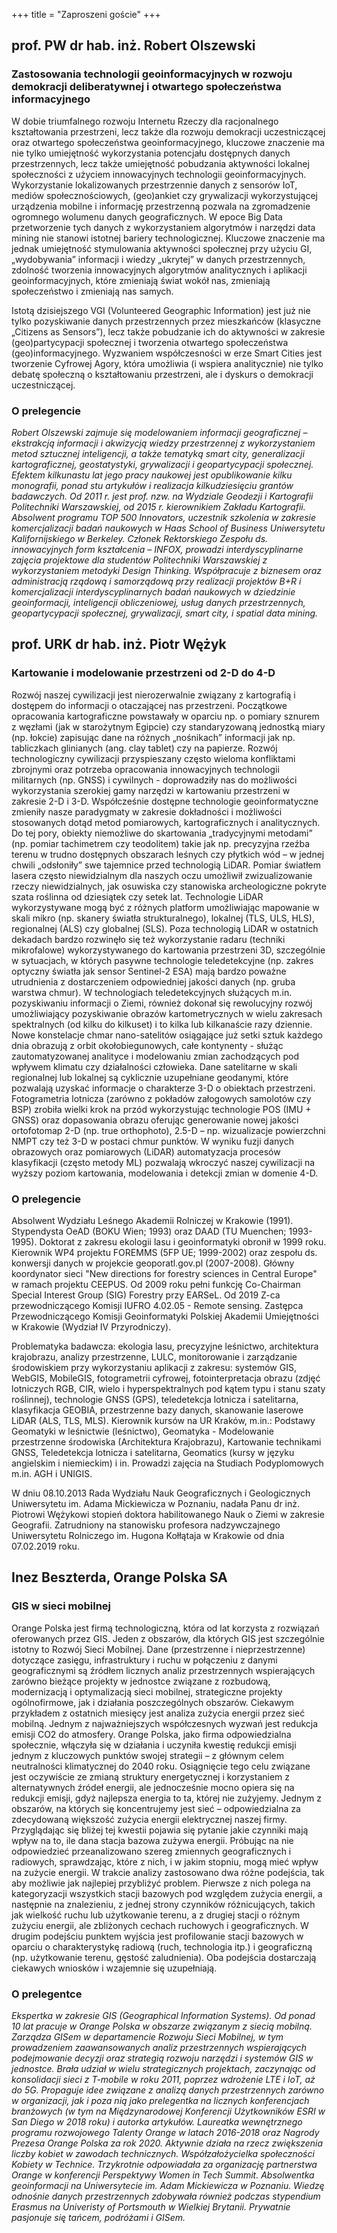 +++
title = "Zaproszeni goście"
+++

## __prof. PW dr hab. inż. Robert Olszewski__

### Zastosowania technologii geoinformacyjnych w rozwoju demokracji deliberatywnej i otwartego społeczeństwa informacyjnego
W dobie triumfalnego rozwoju Internetu Rzeczy dla racjonalnego kształtowania przestrzeni, lecz także dla rozwoju demokracji uczestniczącej oraz otwartego społeczeństwa geoinformacyjnego, kluczowe znaczenie ma nie tylko umiejętność wykorzystania potencjału dostępnych danych przestrzennych, lecz także umiejętność pobudzania aktywności lokalnej społeczności z użyciem innowacyjnych technologii geoinformacyjnych. Wykorzystanie lokalizowanych przestrzennie danych z sensorów IoT, mediów społecznościowych,  (geo)ankiet czy grywalizacji wykorzystującej urządzenia mobilne i informację przestrzenną pozwala na zgromadzenie ogromnego wolumenu danych geograficznych. W epoce Big Data przetworzenie tych danych z wykorzystaniem algorytmów i narzędzi data mining nie stanowi istotnej bariery technologicznej. Kluczowe znaczenie ma jednak umiejętność stymulowania aktywności społecznej przy użyciu GI, „wydobywania” informacji i wiedzy „ukrytej” w danych przestrzennych, zdolność tworzenia innowacyjnych algorytmów analitycznych i aplikacji geoinformacyjnych, które zmieniają świat wokół nas, zmieniają społeczeństwo i zmieniają nas samych. 

Istotą dzisiejszego VGI (Volunteered Geographic Information) jest już nie tylko pozyskiwanie danych przestrzennych przez mieszkańców (klasyczne „Citizens as Sensors”), lecz także pobudzanie ich do aktywności w zakresie (geo)partycypacji społecznej i tworzenia otwartego  społeczeństwa (geo)informacyjnego. Wyzwaniem współczesności w erze Smart Cities jest tworzenie Cyfrowej Agory, która umożliwia (i wspiera analitycznie) nie tylko debatę społeczną o kształtowaniu przestrzeni, ale i dyskurs o demokracji uczestniczącej. 

### O prelegencie

*Robert Olszewski zajmuje się modelowaniem informacji geograficznej – ekstrakcją informacji i akwizycją wiedzy przestrzennej z wykorzystaniem metod sztucznej inteligencji, a także tematyką smart city, generalizacji kartograficznej, geostatystyki, grywalizacji i geopartycypacji społecznej. Efektem kilkunastu lat jego pracy naukowej jest opublikowanie kilku monografii, ponad stu artykułów i realizacja kilkudziesięciu grantów badawczych. Od 2011 r. jest prof. nzw. na Wydziale Geodezji i Kartografii Politechniki Warszawskiej, od 2015 r. kierownikiem Zakładu Kartografii. Absolwent programu TOP 500 Innovators, uczestnik szkolenia w zakresie komercjalizacji badań naukowych w Haas School of Business Uniwersytetu Kalifornijskiego w Berkeley. Członek Rektorskiego Zespołu ds. innowacyjnych form kształcenia – INFOX, prowadzi interdyscyplinarne zajęcia projektowe dla studentów Politechniki Warszawskiej z wykorzystaniem metodyki Design Thinking. Współpracuje z biznesem oraz administracją rządową i samorządową przy realizacji projektów B+R i komercjalizacji interdyscyplinarnych badań naukowych w dziedzinie geoinformacji, inteligencji obliczeniowej, usług danych przestrzennych, geopartycypacji społecznej, grywalizacji, smart city, i spatial data mining.*


## __prof. URK dr hab. inż. Piotr Wężyk__

### Kartowanie i modelowanie przestrzeni od 2-D do 4-D
Rozwój naszej cywilizacji jest nierozerwalnie związany z kartografią i dostępem do informacji o otaczającej nas przestrzeni. Początkowe opracowania kartograficzne powstawały w oparciu np. o pomiary sznurem z węzłami (jak w starożytnym Egipcie) czy standaryzowaną jednostką miary (np. łokcie) zapisując dane na różnych „nośnikach” informacji jak np. tabliczkach glinianych (ang. clay tablet) czy na papierze. Rozwój technologiczny cywilizacji przyspieszany często wieloma konfliktami zbrojnymi oraz potrzeba opracowania innowacyjnych technologii militarnych (np. GNSS) i cywilnych - doprowadziły nas do możliwości wykorzystania szerokiej gamy narzędzi w kartowaniu przestrzeni w zakresie 2-D i 3-D. Współcześnie dostępne technologie geoinformatyczne zmieniły nasze paradygmaty w zakresie dokładności i możliwości stosowanych dotąd metod pomiarowych, kartograficznych i analitycznych. Do tej pory, obiekty niemożliwe do skartowania „tradycyjnymi metodami” (np. pomiar tachimetrem czy teodolitem) takie jak np. precyzyjna rzeźba terenu w trudno dostępnych obszarach leśnych czy płytkich wód – w jednej chwili „odsłoniły” swe tajemnice przed technologią LiDAR.  Pomiar światłem lasera często niewidzialnym dla naszych oczu umożliwił zwizualizowanie rzeczy niewidzialnych, jak osuwiska czy stanowiska archeologiczne pokryte szata roślinna od dziesiątek czy setek lat. Technologie LiDAR wykorzystywane mogą być z różnych platform umożliwiając mapowanie w skali mikro (np. skanery światła strukturalnego), lokalnej (TLS, ULS, HLS), regionalnej (ALS) czy globalnej (SLS). Poza technologią LiDAR w ostatnich dekadach bardzo rozwinęło się też wykorzystanie radaru (techniki mikrofalowe) wykorzystywanego do kartowania przestrzeni 3D, szczególnie w sytuacjach, w których pasywne technologie teledetekcyjne (np. zakres optyczny światła jak sensor Sentinel-2 ESA) mają bardzo poważne utrudnienia z dostarczeniem odpowiedniej jakości danych (np. gruba warstwa chmur). W technologiach teledetekcyjnych służących m.in.  pozyskiwaniu informacji o Ziemi, również dokonał się rewolucyjny rozwój umożliwiający pozyskiwanie obrazów kartometrycznych w wielu zakresach spektralnych (od kilku do kilkuset) i to kilka lub kilkanaście razy dziennie. Nowe konstelacje chmar nano-satelitów osiągające już setki sztuk każdego dnia obrazują z orbit okołobiegunowych, całe kontynenty - służąc zautomatyzowanej analityce i modelowaniu zmian zachodzących pod wpływem klimatu czy działalności człowieka. Dane satelitarne w skali regionalnej lub lokalnej są cyklicznie uzupełniane geodanymi, które pozwalają uzyskać informacje o charakterze 3-D  o obiektach przestrzeni. Fotogrametria lotnicza (zarówno z pokładów załogowych samolotów czy BSP) zrobiła wielki krok na przód wykorzystując technologie POS (IMU + GNSS) oraz dopasowania obrazu oferując generowanie nowej jakości ortofotomap 2-D (np. true orthophoto), 2.5-D – np. wizualizacje powierzchni NMPT czy też 3-D w postaci chmur punktów. W wyniku fuzji danych obrazowych oraz pomiarowych (LiDAR) automatyzacja procesów klasyfikacji (często metody ML) pozwalają wkroczyć naszej cywilizacji na wyższy poziom kartowania, modelowania i detekcji zmian w domenie 4-D.   

### O prelegencie
Absolwent Wydziału Leśnego Akademii Rolniczej w Krakowie (1991). Stypendysta OeAD (BOKU Wien; 1993) oraz DAAD (TU Muenchen; 1993-1995). Doktorat z zakresu ekologii lasu i geoinformatyki obronił w 1999 roku. Kierownik WP4 projektu FOREMMS (5FP UE; 1999-2002) oraz zespołu ds. konwersji danych w projekcie geoporatl.gov.pl (2007-2008). Główny koordynator sieci "New directions for forestry sciences in Central Europe" w ramach projektu CEEPUS. Od 2009 roku pełni funkcję Co-Chairman Special Interest Group (SIG) Forestry przy EARSeL. Od 2019 Z-ca przewodniczącego Komisji IUFRO 4.02.05 - Remote sensing. Zastępca Przewodniczącego Komisji Geoinformatyki Polskiej Akademii Umiejętności w Krakowie (Wydział IV Przyrodniczy). 

Problematyka badawcza: ekologia lasu, precyzyjne leśnictwo, architektura krajobrazu, analizy przestrzenne, LULC, monitorowanie i zarządzanie środowiskiem przy wykorzystaniu aplikacji z zakresu: systemów GIS, WebGIS, MobileGIS, fotogrametrii cyfrowej, fotointerpretacja obrazu (zdjęć lotniczych RGB, CIR, wielo i hyperspektralnych pod kątem typu i stanu szaty roślinnej), technologie GNSS (GPS), teledetekcja lotnicza i satelitarna, klasyfikacja GEOBIA, przestrzenne bazy danych, skanowanie laserowe LiDAR (ALS, TLS, MLS). Kierownik kursów na UR Kraków, m.in.: Podstawy Geomatyki w leśnictwie (leśnictwo), Geomatyka - Modelowanie przestrzenne środowiska (Architektura Krajobrazu), Kartowanie technikami GNSS, Teledetekcja lotnicza i satelitarna, Geomatics (kursy w języku angielskim i niemieckim) i in. Prowadzi zajęcia na Studiach Podyplomowych m.in. AGH i UNIGIS.

W dniu 08.10.2013 Rada Wydziału Nauk Geograficznych i Geologicznych Uniwersytetu im. Adama Mickiewicza w Poznaniu, nadała Panu dr inż. Piotrowi Wężykowi stopień doktora habilitowanego Nauk o Ziemi w zakresie Geografii. Zatrudniony na stanowisku profesora nadzywczajnego Uniwersytetu Rolniczego im. Hugona Kołłątaja w Krakowie od dnia 07.02.2019 roku.

## __Inez Beszterda, Orange Polska SA__

### GIS w sieci mobilnej 
Orange Polska jest firmą technologiczną, która od lat korzysta z rozwiązań oferowanych przez GIS. Jeden z obszarów, dla których GIS jest szczególnie istotny to Rozwój Sieci Mobilnej. Dane (przestrzenne i nieprzestrzenne) dotyczące zasięgu, infrastruktury i ruchu w połączeniu z danymi geograficznymi są źródłem licznych analiz przestrzennych wspierających zarówno bieżące projekty w jednostce związane z rozbudową, modernizacją i optymalizacją sieci mobilnej, strategiczne projekty ogólnofirmowe, jak i działania poszczególnych obszarów.
Ciekawym przykładem z ostatnich miesięcy jest analiza zużycia energii przez sieć mobilną. Jednym z najważniejszych współczesnych wyzwań jest redukcja emisji CO2 do atmosfery. Orange Polska, jako firma odpowiedzialna społecznie, włączyła się w działania i uczyniła kwestię redukcji emisji jednym z kluczowych punktów swojej strategii – z głównym celem neutralności klimatycznej do 2040 roku. Osiągnięcie tego celu związane jest oczywiście ze zmianą struktury energetycznej i korzystaniem z alternatywnych źródeł energii, ale jednocześnie mocno opiera się na redukcji emisji, gdyż najlepsza energia to ta, której nie zużyjemy. Jednym z obszarów, na których się koncentrujemy jest sieć – odpowiedzialna za zdecydowaną większość zużycia energii elektrycznej naszej firmy. Przyglądając się bliżej tej kwestii pojawia się pytanie jakie czynniki mają wpływ na to, ile dana stacja bazowa zużywa energii. Próbując na nie odpowiedzieć przeanalizowano szereg zmiennych geograficznych i radiowych, sprawdzając, które z nich, i w jakim stopniu, mogą mieć wpływ na zużycie energii. W trakcie analizy zastosowano dwa różne podejścia, tak aby możliwie jak najlepiej przybliżyć problem. Pierwsze z nich polega na kategoryzacji wszystkich stacji bazowych pod względem zużycia energii, a następnie na znalezieniu, z jednej strony czynników różnicujących, takich jak wielkość ruchu lub użytkowanie terenu, a z drugiej stacji o różnym zużyciu energii, ale zbliżonych cechach ruchowych i geograficznych. W drugim podejściu punktem wyjścia jest profilowanie stacji bazowych w oparciu o charakterystykę radiową (ruch, technologia itp.) i geograficzną (np. użytkowanie terenu, gęstość zaludnienia). Oba podejścia dostarczają ciekawych wniosków i wzajemnie się uzupełniają.

### O prelegentce

*Ekspertka w zakresie GIS (Geographical Information Systems). Od ponad 10 lat pracuje w Orange Polska w obszarze związanym z siecią mobilną. Zarządza GISem w departamencie Rozwoju Sieci Mobilnej, w tym prowadzeniem zaawansowanych analiz przestrzennych wspierających podejmowanie decyzji oraz strategią rozwoju narzędzi i systemów GIS w jednostce. Brała udział w wielu strategicznych projektach, zaczynając od konsolidacji sieci z T-mobile w roku 2011, poprzez wdrożenie LTE i IoT, aż do 5G. Propaguje idee związane z analizą danych przestrzennych zarówno w organizacji, jak i poza nią jako prelegentka na licznych konferencjach branżowych (w tym na Międzynarodowej Konferencji Użytkowników ESRI w San Diego w 2018 roku) i autorka artykułów. Laureatka wewnętrznego programu rozwojowego Talenty Orange w latach 2016-2018 oraz Nagrody Prezesa Orange Polska za rok 2020. Aktywnie działa na rzecz zwiększenia liczby kobiet w zawodach technicznych. Współzałożycielka społeczności Kobiety w Technice. Trzykrotnie odpowiadała za organizację partnerstwa Orange w konferencji Perspektywy Women in Tech Summit. Absolwentka geoinformacji na Uniwersytecie im. Adam Mickiewicza w Poznaniu. Wiedzę odnośnie danych przestrzennych zdobywała również podczas stypendium Erasmus na Univeristy of Portsmouth w Wielkiej Brytanii. Prywatnie pasjonuje się tańcem, podróżami i GISem.*

